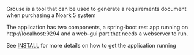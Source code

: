Grouse is a tool that can be used to generate a requirements document when 
purchasing a Noark 5 system

The application has two components, a spring-boot rest app running on
http://localhost:9294 and a web-gui part that needs a webserver to run.

See [INSTALL](INSTALL.md) for more details on how to get the application running
